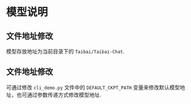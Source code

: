 # 模型说明
## 文件地址修改
模型存放地址为当前目录下的 ```Taibai/Taibai-Chat```.


## 文件地址修改

可通过修改 ```cli_demo.py``` 文件中的 ```DEFAULT_CKPT_PATH``` 变量来修改默认模型地址，也可通过参数传递方式修改模型地址.

